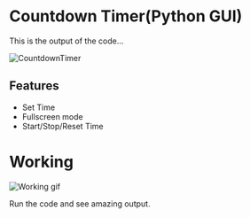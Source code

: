 
# Countdown Timer(Python GUI)


This is the output of the code...


![CountdownTimer](https://user-images.githubusercontent.com/105534501/200102360-59c4b171-6bb3-4f50-9106-f75885336f53.png)



## Features

- Set Time
- Fullscreen mode
- Start/Stop/Reset Time


# Working

![Working gif](https://user-images.githubusercontent.com/105534501/206191565-78b1d511-89a9-45d1-82e7-d25e3445a83a.gif)

Run the code and see amazing output.
